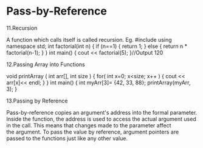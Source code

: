 # Pass-by-Reference
11.Recursion

A function which calls itself is called recursion.
Eg.
#include<iostream>
using namespace std;
int factorial(int n) {
  if (n==1) {
    return 1;
  }
  else {
    return n * factorial(n-1);
  }
}
int main() {
  cout << factorial(5);
}//Output 120


12.Passing Array into Functions

void printArray ( int arr[], int size ) {
for( int x=0; x<size; x++ ) {
cout << arr[x]<< endl;
}
}
int main() {
int myArr[3]= {42, 33, 88};
printArray(myArr, 3);
}


13.Passing by Reference

Pass-by-reference copies an argument's address into the formal parameter. Inside the function, the address is used to access the actual argument used in the call. This means that changes made to the parameter affect the argument.
To pass the value by reference, argument pointers are passed to the functions just like any other value.
